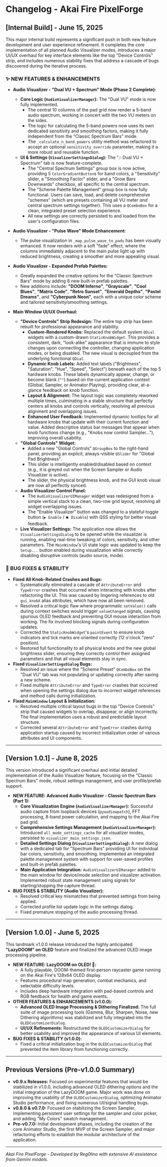 # Changelog - Akai Fire PixelForge

## [Internal Build] - June 15, 2025

This major internal build represents a significant push in both new feature development and user experience refinement. It completes the core implementation of all planned Audio Visualizer modes, introduces a major UI/UX overhaul for key interface elements like the top "Device Controls" strip, and includes numerous stability fixes that address a cascade of bugs discovered during the iterative process.

### ✨ NEW FEATURES & ENHANCEMENTS

*   **Audio Visualizer - "Dual VU + Spectrum" Mode (Phase 2 Complete):**
    *   **Core Logic (`AudioVisualizerManager`):** The "Dual VU" mode is now fully implemented.
        *   The central 10 columns of the pad grid now render a 5-band audio spectrum, working in concert with the two VU meters on the sides.
        *   The logic for calculating the 5-band powers now uses its own dedicated sensitivity and smoothing factors, making it fully independent from the "Classic Spectrum Bars" mode.
        *   The `_calculate_n_band_powers` utility method was refactored to accept an optional `sensitivity_override` parameter, making it a more robust and reusable function.
    *   **UI & Settings (`VisualizerSettingsDialog`):** The "🎶 Dual VU + Spectrum" tab is now feature-complete.
        *   The "Central Spectrum Settings" group box is now active, providing 5 `ColorGradientButton`s for band colors, a "Sensitivity" slider, a "Smoothing Factor" slider, and a "Grow Bars Downwards" checkbox, all specific to the central spectrum.
        *   The "Scheme Palette Management" group box is now fully functional. Users can save, load, and delete comprehensive "schemes" (which are presets containing all VU meter *and* central spectrum settings together). This uses a `QComboBox` for a clean, integrated preset selection experience.
        *   All new settings are correctly persisted to and loaded from the user's configuration files.

*   **Audio Visualizer - "Pulse Wave" Mode Enhancement:**
    *   The pulse visualization in `_map_pulse_wave_to_pads` has been visually enhanced. It now renders with a soft "fade" effect, where the columns immediately adjacent to the main pulse light up with reduced brightness, creating a smoother and more appealing visual.

*   **Audio Visualizer - Expanded Prefab Palettes:**
    *   Greatly expanded the creative options for the "Classic Spectrum Bars" mode by adding 8 new built-in prefab palettes.
    *   New additions include: **"DOOM Inferno"**, **"Grayscale"**, **"Cool Blues"**, **"Matrix Code"**, **"Retro Sunset"**, **"Emerald Depths"**, **"Pastel Dreams"**, and **"Cyberpunk Neon"**, each with a unique color scheme and tailored sensitivity/smoothing settings.

*   **Main Window UI/UX Overhaul:**
    *   **"Device Controls" Strip Redesign:** The entire top strip has been rebuilt for professional appearance and stability.
        *   **Custom-Rendered Knobs:** Replaced the default system `QDial` widgets with a custom-drawn `StaticKnobWidget`. This provides a consistent, dark, "look-alike" appearance that is immune to style changes upon connecting the controller, changing application modes, or being disabled. The new visual is decoupled from the underlying functional `QDial`.
        *   **Dynamic Knob Labels:** Added text labels ("Brightness", "Saturation", "Hue", "Speed", "Select") beneath each of the top 5 hardware knobs. These labels dynamically appear, change, or become blank (`""`) based on the current application context (Global, Sampler, or Animator Playing), providing clear, at-a-glance feedback on knob function.
        *   **Layout & Alignment:** The layout logic was completely reworked multiple times, culminating in a stable structure that perfectly centers all knobs and controls vertically, resolving all previous alignment and overlapping issues.
        *   **Enhanced User Feedback:** Implemented dynamic tooltips for all hardware knobs that update with their current function and value. Added descriptive status bar messages that appear when knob functions change (e.g., "Knobs now control Sampler..."), improving overall usability.
    *   **"Global Controls" Widget:**
        *   Added a new "Global Controls" `QGroupBox` to the right-hand panel, providing an explicit, always-visible `QSlider` for "Global Pad Brightness".
        *   This slider is intelligently enabled/disabled based on context (e.g., it is greyed out when the Screen Sampler or Audio Visualizer is active).
        *   The slider, the physical brightness knob, and the GUI knob visual are now all perfectly synced.
    *   **Audio Visualizer Control Panel:**
        *   The `AudioVisualizerUIManager` widget was redesigned from a simple vertical stack to a clean, two-row grid layout, resolving all widget overlapping issues.
        *   The "Enable Visualizer" button was changed to a stateful toggle button (`▶ Enable` / `⏹️ Disable`) with QSS styling for better visual feedback.
    *   **Live Visualizer Settings:** The application now allows the `VisualizerSettingsDialog` to be opened while the visualizer is running, enabling real-time tweaking of colors, sensitivity, and other parameters. The `MainWindow`'s UI state logic was updated to keep the `Setup...` button enabled during visualization while correctly disabling disruptive controls (audio source, mode).

### 🐛 BUG FIXES & STABILITY

*   **Fixed All Knob-Related Crashes and Bugs:**
    *   Systematically eliminated a cascade of `AttributeError` and `TypeError` crashes that occurred when interacting with knobs after refactoring the UI. This was caused by lingering references to old `gui_knobX` alias attributes, which have now all been removed.
    *   Resolved a critical logic flaw where programmatic `setValue()` calls during context switches would trigger `valueChanged` signals, causing spurious OLED feedback and preventing GUI mouse interaction from working. The fix involved blocking signals during configuration updates.
    *   Corrected the `StaticKnobWidget`'s `paintEvent` to ensure knob indicators and tick marks are oriented correctly (12 o'clock "zero" position).
    *   Restored full functionality to all physical knobs and the new global brightness slider, ensuring they correctly control their assigned parameters and that all visual elements stay in sync.
*   **Fixed `VisualizerSettingsDialog` Bugs:**
    *   Resolved an issue where the "Scheme Preset" `QComboBox` on the "Dual VU" tab was not populating or updating correctly after saving a new scheme.
    *   Fixed multiple `AttributeError` and `TypeError` crashes that occurred when opening the settings dialog due to incorrect widget references and method calls during initialization.
*   **Fixed `MainWindow` Layout & Initialization:**
    *   Resolved multiple critical layout bugs in the top "Device Controls" strip that caused widgets to overlap, disappear, or align incorrectly. The final implementation uses a robust and predictable layout structure.
    *   Corrected several `AttributeError` and `TypeError` crashes during application startup caused by incorrect initialization order of various attributes and UI components.

---

## [Version 1.0.1] - June 8, 2025

This version introduced a significant overhaul and initial detailed implementation of the Audio Visualizer feature, focusing on the "Classic Spectrum Bars" mode, robust settings management, and user profile/prefab support.

*   **NEW FEATURE: Advanced Audio Visualizer - Classic Spectrum Bars (Part 1):**
    *   **Core Visualization Engine (`AudioVisualizerManager`):** Successful audio capture from loopback devices (`pyaudiowpatch`), FFT processing, 8-band power calculation, and mapping to the Akai Fire pad grid.
    *   **Comprehensive Settings Management (`AudioVisualizerManager`):** Introduced `all_mode_settings_cache` for all visualizer modes, persisted to `visualizer_main_settings.json`.
    *   **Detailed Settings Dialog (`VisualizerSettingsDialog`):** A new dialog with a dedicated tab for "Spectrum Bars" providing UI for individual bar colors, sensitivity, and smoothing. Implemented an integrated palette management system with support for user-saved profiles and built-in prefab palettes.
    *   **Main Application Integration:** `AudioVisualizerUIManager` added to the main window for device/mode selection and visualizer activation. Implemented robust state management using signals for starting/stopping the capture thread.
*   **BUG FIXES & STABILITY (Audio Visualizer):**
    *   Resolved critical key mismatches that prevented settings from being applied.
    *   Corrected profile list update logic in the settings dialog.
    *   Fixed premature stopping of the audio processing thread.

---

## [Version 1.0.0] - June 5, 2025

This landmark v1.0.0 release introduced the highly anticipated **"LazyDOOM" on OLED** feature and finalized the advanced OLED image processing pipeline.

*   **NEW FEATURE: LazyDOOM on OLED! 👹:**
    *   A fully playable, DOOM-themed first-person raycaster game running on the Akai Fire's 128x64 OLED display.
    *   Features procedural map generation, combat mechanics, and selectable difficulty levels.
    *   Includes deep hardware integration with pad-based controls and RGB feedback for health and game events.
*   **OTHER FEATURES & ENHANCEMENTS (v1.0.0):**
    *   **Advanced OLED Image Processing & Dithering Finalized:** The full suite of image processing tools (Gamma, Blur, Sharpen, Noise, new Dithering algorithms) was stabilized and fully integrated into the `OLEDCustomizerDialog`.
    *   **UI/UX Refinements:** Restructured the `OLEDCustomizerDialog` for better usability and improved the appearance of various UI elements.
*   **BUG FIXES & STABILITY (v1.0.0):**
    *   Fixed a critical initialization bug in the `OLEDCustomizerDialog` that prevented the item library from functioning correctly.

---

## Previous Versions (Pre-v1.0.0 Summary)

*   **v0.9.x Releases:** Focused on experimental features that would be stabilized in v1.0.0, including advanced OLED dithering options and the initial integration of the LazyDOOM game. Major work was done on improving the usability of the `OLEDCustomizerDialog`, optimizing Animator Studio performance, and fixing numerous UI/signal handling bugs.
*   **v0.8.0 & v0.7.0:** Focused on stabilizing the Screen Sampler, implementing persistent user settings for the sampler and color picker, and adding "My Colors" swatch management.
*   **Pre-v0.7.0:** Initial development phases, including the creation of the core Animator Studio, the first MVP of the Screen Sampler, and major refactoring efforts to establish the modular architecture of the application.

---
*Akai Fire PixelForge - Developed by Reg0lino with extensive AI assistance from Gemini models.*